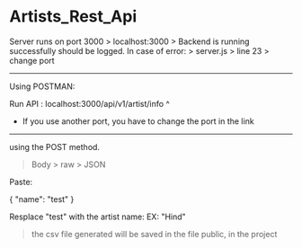 # Artists_Rest_Api

Server runs on port 3000 > localhost:3000 > Backend is running successfully should be logged.
In case of error: > server.js > line 23 > change port

-----------------------------------

Using POSTMAN:

Run API : localhost:3000/api/v1/artist/info
                    ^

   * If you use another port, you have to change the port in the link

------------------------------------

using the POST method.

> Body > raw > JSON

Paste:

{
    "name": "test"
}

Resplace "test" with the artist name: EX: "Hind"

> the csv file generated will be saved in the file public, in the project




